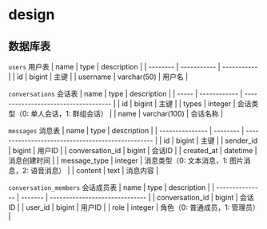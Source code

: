 # design

## 数据库表

`users` 用户表
| name     | type        | description |
| -------- | ----------- | ----------- |
| id       | bigint      | 主键        |
| username | varchar(50) | 用户名      |

`conversations` 会话表
| name  | type         | description                          |
| ----- | ------------ | ------------------------------------ |
| id    | bigint       | 主键                                 |
| types | integer      | 会话类型（0: 单人会话，1: 群组会话） |
| name  | varchar(100) | 会话名称                             |

`messages` 消息表
| name            | type     | description                                       |
| --------------- | -------- | ------------------------------------------------- |
| id              | bigint   | 主键                                              |
| sender_id       | bigint   | 用户ID                                            |
| conversation_id | bigint   | 会话ID                                            |
| created_at      | datetime | 消息创建时间                                      |
| message_type    | integer  | 消息类型（0: 文本消息，1: 图片消息，2: 语音消息） |
| content         | text     | 消息内容                                          |

`conversation_members` 会话成员表
| name            | type    | description                    |
| --------------- | ------- | ------------------------------ |
| conversation_id | bigint  | 会话ID                         |
| user_id         | bigint  | 用户ID                         |
| role            | integer | 角色（0: 普通成员，1: 管理员） |

